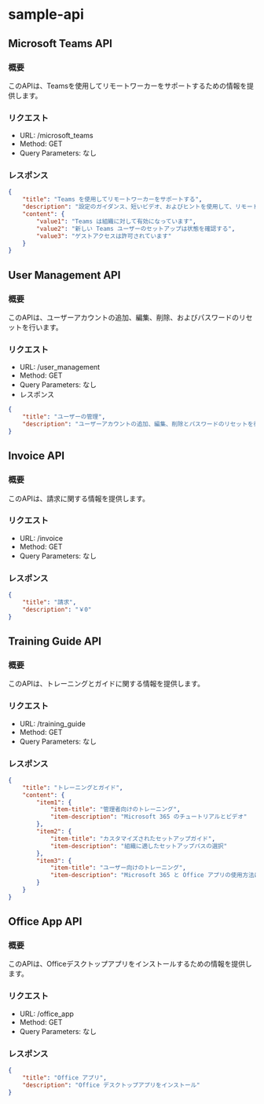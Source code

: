 # sample-api

## Microsoft Teams API
### 概要
このAPIは、Teamsを使用してリモートワーカーをサポートするための情報を提供します。

### リクエスト
- URL: /microsoft_teams
- Method: GET
- Query Parameters: なし

### レスポンス
```json
{
    "title": "Teams を使用してリモートワーカーをサポートする",
    "description": "設定のガイダンス、短いビデオ、およびヒントを使用して、リモート作業のために、Teams を管理する方法を説明します。",
    "content": {
        "value1": "Teams は組織に対して有効になっています",
        "value2": "新しい Teams ユーザーのセットアップは状態を確認する",
        "value3": "ゲストアクセスは許可されています"
    }
}
```

## User Management API

### 概要
このAPIは、ユーザーアカウントの追加、編集、削除、およびパスワードのリセットを行います。

### リクエスト
- URL: /user_management
- Method: GET
- Query Parameters: なし
- レスポンス

```json
{
    "title": "ユーザーの管理",
    "description": "ユーザーアカウントの追加、編集、削除とパスワードのリセットを行います。"
}
```

## Invoice API

### 概要
このAPIは、請求に関する情報を提供します。

### リクエスト
- URL: /invoice
- Method: GET
- Query Parameters: なし

### レスポンス
```json
{
    "title": "請求",
    "description": "￥0"
}
```

## Training Guide API

### 概要
このAPIは、トレーニングとガイドに関する情報を提供します。

### リクエスト
- URL: /training_guide
- Method: GET
- Query Parameters: なし

### レスポンス
```json
{
    "title": "トレーニングとガイド",
    "content": {
        "item1": {
            "item-title": "管理者向けのトレーニング",
            "item-description": "Microsoft 365 のチュートリアルとビデオ"
        },
        "item2": {
            "item-title": "カスタマイズされたセットアップガイド",
            "item-description": "組織に適したセットアップパスの選択"
        },
        "item3": {
            "item-title": "ユーザー向けのトレーニング",
            "item-description": "Microsoft 365 と Office アプリの使用方法について説明します。"
        }
    }
}
```

## Office App API

### 概要
このAPIは、Officeデスクトップアプリをインストールするための情報を提供します。

### リクエスト
- URL: /office_app
- Method: GET
- Query Parameters: なし

### レスポンス
```json
{
    "title": "Office アプリ",
    "description": "Office デスクトップアプリをインストール"
}
```